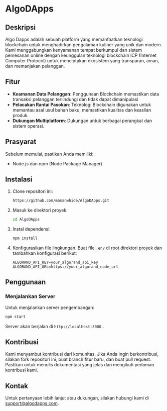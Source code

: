 

# AlgoDApps

## Deskripsi

Algo Dapps adalah sebuah platform yang memanfaatkan teknologi blockchain untuk menghadirkan pengalaman kuliner yang unik dan modern. Kami menggabungkan kenyamanan tempat berkumpul dan sistem pemesanan online dengan keunggulan teknologi blockchain ICP (Internet Computer Protocol) untuk menciptakan ekosistem yang transparan, aman, dan memanjakan pelanggan.
 
## Fitur

- **Keamanan Data Pelanggan**: Penggunaan Blockchain memastikan data transaksi pelanggan terlindungi dan tidak dapat dimanipulasi
- **Pelacakan Rantai Pasokan**: Teknologi Blockchain digunakan untuk memantau asal usul bahan baku, memastikan kualitas dan keaslian produk.
- **Dukungan Multiplatform**: Dukungan untuk berbagai perangkat dan sistem operasi.

## Prasyarat

Sebelum memulai, pastikan Anda memiliki:

- Node.js dan npm (Node Package Manager)

## Instalasi

1. Clone repositori ini:

    ```sh
    https://github.com/mamanwhide/AlgoDApps.git
    ```

2. Masuk ke direktori proyek:

    ```sh
    cd AlgoDApps
    ```

3. Instal dependensi:

    ```sh
    npm install
    ```

4. Konfigurasikan file lingkungan. Buat file `.env` di root direktori proyek dan tambahkan konfigurasi berikut:

    ```plaintext
    ALGORAND_API_KEY=your_algorand_api_key
    ALGORAND_API_URL=https://your_algorand_node_url
    ```

## Penggunaan

### Menjalankan Server

Untuk menjalankan server pengembangan:

```sh
npm start
```

Server akan berjalan di `http://localhost:3000`..


## Kontribusi

Kami menyambut kontribusi dari komunitas. Jika Anda ingin berkontribusi, silakan fork repositori ini, buat branch fitur baru, dan buat pull request. Pastikan untuk menulis dokumentasi yang jelas dan mengikuti pedoman kontribusi kami.


## Kontak

Untuk pertanyaan lebih lanjut atau dukungan, silakan hubungi kami di support@algodapps.com.

